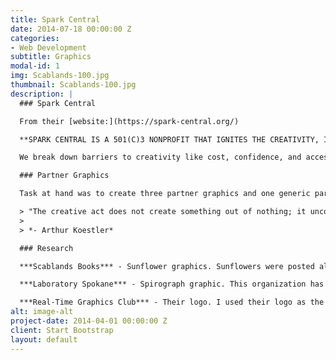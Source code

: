 ```yaml
---
title: Spark Central
date: 2014-07-18 00:00:00 Z
categories:
- Web Development
subtitle: Graphics
modal-id: 1
img: Scablands-100.jpg
thumbnail: Scablands-100.jpg
description: |
  ### Spark Central

  From their [website:](https://spark-central.org/)

  **SPARK CENTRAL IS A 501(C)3 NONPROFIT THAT IGNITES THE CREATIVITY, INNOVATION, AND IMAGINATION NECESSARY FOR PEOPLE TO FORGE THE PATH TO THEIR BEST FUTURE.**

  We break down barriers to creativity like cost, confidence, and access by offering transformative programs, access to innovative technology, and a welcoming creative community for people of all economic backgrounds.

  ### Partner Graphics

  Task at hand was to create three partner graphics and one generic partner graphic that fit the Spark Central [style](https://spark-central.org/playshops/). At first I had trouble coming up with graphics, but after doing some digging and researching on each partner I was able to design graphics that represented each organization well.

  > "The creative act does not create something out of nothing; it uncovers, selects, reshuffles, combines, synthesizes already existing facts, ideas, faculties, and skills."
  >
  > *- Arthur Koestler*

  ### Research

  ***Scablands Books*** - Sunflower graphics. Sunflowers were posted all over their [Facebook](https://www.facebook.com/pg/scablandsbooks/about/?ref=page_internal) page

  ***Laboratory Spokane*** - Spirograph graphic. This organization has an involvement with interactive art. Got the idea of a spirograph after seeing pictures of the art on their [Facebook](https://www.facebook.com/LaboratorySpokane/photos/a.477799072312307/956492271109649/?type=3&theater) page.

  ***Real-Time Graphics Club*** - Their logo. I used their logo as the graphic made some changes to the color of it and also added some coding images, since that is one of the things they do per their [Facebook ](https://www.facebook.com/Real-Time-Graphics-Club-1133237123489296/)page.
alt: image-alt
project-date: 2014-04-01 00:00:00 Z
client: Start Bootstrap
layout: default
---
```


